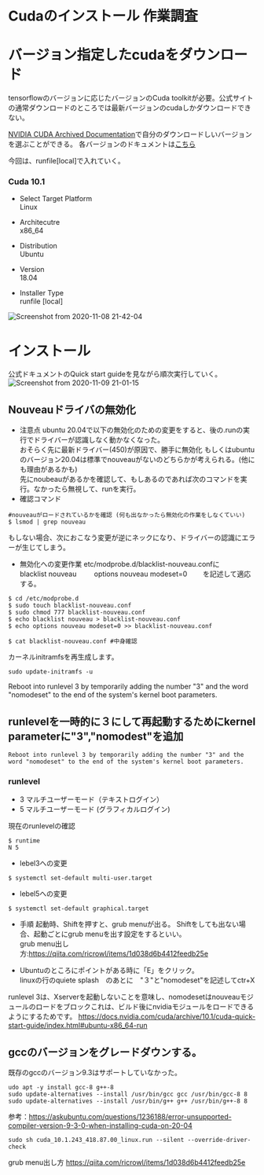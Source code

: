 # Cudaのインストール 作業調査

# バージョン指定したcudaをダウンロード
tensorflowのバージョンに応じたバージョンのCuda toolkitが必要。公式サイトの通常ダウンロードのところでは最新バージョンのcudaしかダウンロードできない。

[NVIDIA CUDA Archived Documentation](https://developer.nvidia.com/cuda-toolkit-archive)で自分のダウンロードしいバージョンを選ぶことができる。
各バージョンのドキュメントは[こちら](https://docs.nvidia.com/cuda/archive/)

今回は、runfile[local]で入れていく。
### Cuda 10.1
- Select Target Platform  
Linux

- Architecutre  
x86_64

- Distribution  
Ubuntu

- Version  
18.04

- Installer Type  
runfile [local]

![Screenshot from 2020-11-08 21-42-04](https://user-images.githubusercontent.com/54575368/98465246-53bfde80-220b-11eb-914d-a99cdd7a0453.png)

# インストール 
公式ドキュメントのQuick start guideを見ながら順次実行していく。
![Screenshot from 2020-11-09 21-01-15](https://user-images.githubusercontent.com/54575368/98539243-57b53480-22cf-11eb-93c6-1cf41b1c2822.png)

## Nouveauドライバの無効化
- 注意点
ubuntu 20.04で以下の無効化のための変更をすると、後の.runの実行でドライバーが認識しなく動かなくなった。  
おそらく先に最新ドライバー(450)が原因で、勝手に無効化 もしくはubuntuのバージョン20.04は標準でnouveauがないのどちらかが考えられる。(他にも理由があるかも)  
先にnoubeauがあるかを確認して、もしあるのであれば次のコマンドを実行。なかったら無視して、runを実行。
- 確認コマンド
```
#nouveauがロードされているかを確認 (何も出なかったら無効化の作業をしなくていい)
$ lsmod | grep nouveau
```
もしない場合、次におこなう変更が逆にネックになり、ドライバーの認識にエラーが生じてしまう。

- 無効化への変更作業
etc/modprobe.d/blacklist-nouveau.confに  
blacklist nouveau  　　
options nouveau modeset=0　　
を記述して適応する。
```
$ cd /etc/modprobe.d
$ sudo touch blacklist-nouveau.conf
$ sudo chmod 777 blacklist-nouveau.conf
$ echo blacklist nouveau > blacklist-nouveau.conf
$ echo options nouveau modeset=0 >> blacklist-nouveau.conf

$ cat blacklist-nouveau.conf #中身確認
```
カーネルinitramfsを再生成します。
```
sudo update-initramfs -u
```
Reboot into runlevel 3 by temporarily adding the number "3" and the word "nomodeset" to the end of the system's kernel boot parameters.
## runlevelを一時的に３にして再起動するためにkernel parameterに"3","nomodest"を追加
`Reboot into runlevel 3 by temporarily adding the number "3" and the word "nomodeset" to the end of the system's kernel boot parameters.`
### runlevel
- 3 マルチユーザーモード（テキストログイン）
- 5 マルチユーザーモード (グラフィカルログイン)

現在のrunlevelの確認
```
$ runtime
N 5
```
- lebel3への変更
```
$ systemctl set-default multi-user.target
```
- lebel5への変更
```
$ systemctl set-default graphical.target
```

- 手順
起動時、Shiftを押すと、grub menuが出る。
Shiftをしても出ない場合、起動ごとにgrub menuを出す設定をするといい。  
grub menu出し方:https://qiita.com/ricrowl/items/1d038d6b4412feedb25e

* Ubuntuのところにポイントがある時に「E」をクリック。  
linuxの行のquiete splash　のあとに　"３"と"nomodeset"を記述してctr+X

runlevel 3は、Xserverを起動しないことを意味し、nomodesetはnouveauモジュールのロードをブロックこれは、ビルド後にnvidiaモジュールをロードできるようにするためです。
https://docs.nvidia.com/cuda/archive/10.1/cuda-quick-start-guide/index.html#ubuntu-x86_64-run



## gccのバージョンをグレードダウンする。
既存のgccのバージョン9.3はサポートしていなかった。
```
udo apt -y install gcc-8 g++-8
sudo update-alternatives --install /usr/bin/gcc gcc /usr/bin/gcc-8 8
sudo update-alternatives --install /usr/bin/g++ g++ /usr/bin/g++-8 8
```
参考：https://askubuntu.com/questions/1236188/error-unsupported-compiler-version-9-3-0-when-installing-cuda-on-20-04
```
sudo sh cuda_10.1.243_418.87.00_linux.run --silent --override-driver-check
```
grub menu出し方
https://qiita.com/ricrowl/items/1d038d6b4412feedb25e
